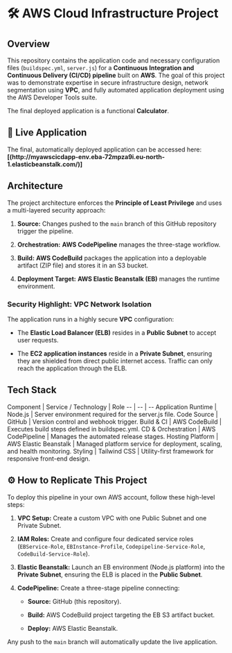 <html>
<body>
<!--StartFragment--><h1 data-pm-slice="0 0 []">🛠️ AWS Cloud Infrastructure Project</h1><h2>Overview</h2><p>This repository contains the application code and necessary configuration files (<code>buildspec.yml</code>, <code>server.js</code>) for a <strong>Continuous Integration and Continuous Delivery (CI/CD) pipeline</strong> built on <strong>AWS</strong>. The goal of this project was to demonstrate expertise in secure infrastructure design, network segmentation using <strong>VPC</strong>, and fully automated application deployment using the AWS Developer Tools suite.</p><p>The final deployed application is a functional <strong>Calculator</strong>.</p><h2>🚀 Live Application</h2><p>The final, automatically deployed application can be accessed here:
<strong>[(http://myawscicdapp-env.eba-72mpza9i.eu-north-1.elasticbeanstalk.com/)]</strong></p><h2>Architecture</h2><p>The project architecture enforces the <strong>Principle of Least Privilege</strong> and uses a multi-layered security approach:</p><ol><li><p><strong>Source:</strong> Changes pushed to the <code>main</code> branch of this GitHub repository trigger the pipeline.</p></li><li><p><strong>Orchestration:</strong> <strong>AWS CodePipeline</strong> manages the three-stage workflow.</p></li><li><p><strong>Build:</strong> <strong>AWS CodeBuild</strong> packages the application into a deployable artifact (ZIP file) and stores it in an S3 bucket.</p></li><li><p><strong>Deployment Target:</strong> <strong>AWS Elastic Beanstalk (EB)</strong> manages the runtime environment.</p></li></ol><h3>Security Highlight: VPC Network Isolation</h3><p>The application runs in a highly secure <strong>VPC</strong> configuration:</p><ul><li><p>The <strong>Elastic Load Balancer (ELB)</strong> resides in a <strong>Public Subnet</strong> to accept user requests.</p></li><li><p>The <strong>EC2 application instances</strong> reside in a <strong>Private Subnet</strong>, ensuring they are shielded from direct public internet access. Traffic can only reach the application through the ELB.</p></li></ul><h2>Tech Stack</h2>
Component | Service / Technology | Role
-- | -- | --
Application Runtime | Node.js | Server environment required for the server.js file.
Code Source | GitHub | Version control and webhook trigger.
Build & CI | AWS CodeBuild | Executes build steps defined in buildspec.yml.
CD & Orchestration | AWS CodePipeline | Manages the automated release stages.
Hosting Platform | AWS Elastic Beanstalk | Managed platform service for deployment, scaling, and health monitoring.
Styling | Tailwind CSS | Utility-first framework for responsive front-end design.

<h2>⚙️ How to Replicate This Project</h2><p>To deploy this pipeline in your own AWS account, follow these high-level steps:</p><ol><li><p><strong>VPC Setup:</strong> Create a custom VPC with one Public Subnet and one Private Subnet.</p></li><li><p><strong>IAM Roles:</strong> Create and configure four dedicated service roles (<code>EBService-Role</code>, <code>EBInstance-Profile</code>, <code>Codepipeline-Service-Role</code>, <code>CodeBuild-Service-Role</code>).</p></li><li><p><strong>Elastic Beanstalk:</strong> Launch an EB environment (Node.js platform) into the <strong>Private Subnet</strong>, ensuring the ELB is placed in the <strong>Public Subnet</strong>.</p></li><li><p><strong>CodePipeline:</strong> Create a three-stage pipeline connecting:</p><ul><li><p><strong>Source:</strong> GitHub (this repository).</p></li><li><p><strong>Build:</strong> AWS CodeBuild project targeting the EB S3 artifact bucket.</p></li><li><p><strong>Deploy:</strong> AWS Elastic Beanstalk.</p></li></ul></li></ol><p>Any push to the <code>main</code> branch will automatically update the live application.</p><!--EndFragment-->
</body>
</html>
